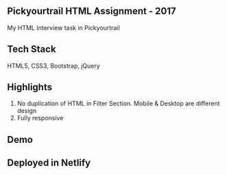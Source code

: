 ## Pickyourtrail HTML Assignment - 2017
My HTML Interview task in Pickyourtrail

## Tech Stack
HTML5, CSS3, Bootstrap, jQuery

## Highlights
1. No duplication of HTML in Filter Section. Mobile & Desktop are different design
2. Fully responsive

## Demo


## Deployed in Netlify
